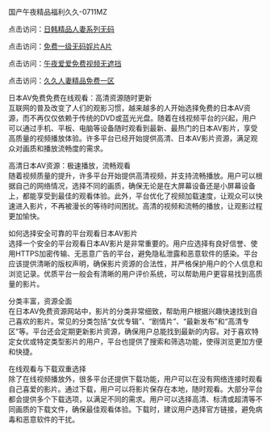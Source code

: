 国产午夜精品福利久久-0711MZ  

点击访问：<a href="https://heiliaowt0d7p.pages.dev">日韩精品人妻系列无码</a>  

点击访问：<a href="https://heiliaoga6s9v.pages.dev">免费一级无码婬片A片</a>  

点击访问：<a href="https://heiliaoow5kzm.pages.dev">午夜爱爱免费视频无遮挡</a>  

点击访问：<a href="https://heiliao2dmwwy.pages.dev">久久人妻精品免费一区</a>  

日本AV免费免费在线观看：高清资源随时更新  
互联网的普及改变了人们的观影习惯，越来越多的人开始选择免费的日本AV资源，而不再仅仅依赖于传统的DVD或蓝光光盘。随着在线视频平台的兴起，用户可以通过手机、平板、电脑等设备随时观看到最新、最热门的日本AV影片，享受高质量的视频播放体验。许多平台已经开始提供高清、日本AV影片资源，满足观众对画质和播放流畅度的需求。  

高清日本AV资源：极速播放，流畅观看  
随着视频质量的提升，许多平台开始提供高清视频，并支持流畅播放。用户可以根据自己的网络情况，选择不同的画质，确保无论是在大屏幕设备还是小屏幕设备上，都能享受到最佳的观看体验。此外，平台优化了视频加载速度，让观众可以快速进入影片，不再被漫长的等待时间困扰。高清的视频和流畅的播放，让观影过程更加愉快。  

如何选择安全可靠的平台观看日本AV影片  
选择一个安全的平台观看日本AV影片是非常重要的。用户应选择有良好信誉、使用HTTPS加密传输、无恶意广告的平台，避免隐私泄露和恶意软件的感染。平台应该提供清晰的版权声明，确保影片资源的合法性，并严格保护用户的个人信息和浏览记录。优质平台一般会有清晰的用户评价系统，可以帮助用户更容易找到高质量的影片。  

分类丰富，资源全面  
在日本AV免费资源网站中，影片的分类非常细致，帮助用户根据兴趣快速找到自己喜欢的影片。常见的分类包括“女优专辑”、“剧情片”、“最新发布”和“高清专区”等。平台还会定期更新影片资源，确保用户总能找到最新的内容。对于喜欢特定女优或特定类型影片的用户，平台也提供了搜索和筛选功能，使得浏览更加方便和快捷。  

在线观看与下载双重选择  
除了在线视频播放外，很多平台还提供下载功能，用户可以在没有网络连接时观看自己喜爱的影片。通过下载，用户可以将影片保存在本地，随时观看。大部分平台都会提供多个下载选项，以满足不同的需求。用户可以选择高清、标清或超清等不同画质的下载文件，确保最佳观看体验。下载时，建议用户选择官方链接，避免病毒和恶意软件的干扰。  

<span style="display:none;">[Canonical link]( )</span>
